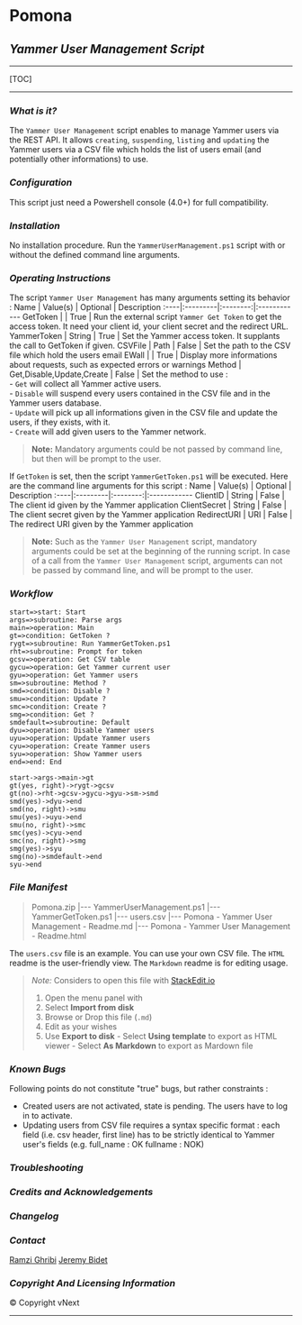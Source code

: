 <link rel="stylesheet" href="https://stackedit.io/res-min/themes/base.css" />
<script type="text/javascript" src="https://cdn.mathjax.org/mathjax/latest/MathJax.js?config=TeX-AMS_HTML"></script>


<!-- /!\ IMPORTANT /!\
*Note:* Considers to open this file with StackEdit.io (https://stackedit.io)
1. Open the menu panel with <i class="icon-provider-stackedit"></i>
2. Select <i class="icon-hdd"></i> **Import from disk**
3. Browse or Drop this file (`.md`)
4. Edit as your wishes
5. Use <i class="icon-hdd"></i> **Export to disk**
    - Select <i class="icon-download"></i> **Using template** to export as HTML viewer
    - Select <i class="icon-download"></i> **As Markdown** to export as Mardown file
-->

**Pomona**
==========

***Yammer User Management Script***
----------------------------------------

----------

[TOC]

----------

### <i class="icon-help-circled"></i> *What is it?*
The `Yammer User Management` script enables to manage Yammer users via the REST API.
It allows `creating`, `suspending`, `listing` and `updating` the Yammer users via a CSV file which holds the list of users email (and potentially other informations) to use.


### <i class="icon-cog"></i> *Configuration*
This script just need a Powershell console (4.0+) for full compatibility.


### <i class="icon-hdd"></i> *Installation*
No installation procedure.
Run the `YammerUserManagement.ps1` script with or without the defined command line arguments.


### <i class="icon-terminal"></i> *Operating Instructions*
The script `Yammer User Management` has many arguments setting its behavior :
Name | Value(s) | Optional | Description
:----|:---------|:--------:|:------------
GetToken | | True | Run the external script `Yammer Get Token` to get the access token. It need your client id, your client secret and the redirect URL.
YammerToken | String | True | Set the Yammer access token. It supplants the call to GetToken if given.
CSVFile | Path | False | Set the path to the CSV file which hold the users email
EWall | | True | Display more informations about requests, such as expected errors or warnings
Method | Get,Disable,Update,Create | False | Set the method to use :<br/>- `Get` will collect all Yammer active users.<br/>- `Disable` will suspend every users contained in the CSV file and in the Yammer users database.<br/>- `Update` will pick up all informations given in the CSV file and update the users, if they exists, with it.<br/>- `Create` will add given users to the Yammer network.

> **Note:** Mandatory arguments could be not passed by command line, but then will be prompt to the user.

If `GetToken` is set, then the script `YammerGetToken.ps1` will be executed. Here are the command line arguments for this script :
Name | Value(s) | Optional | Description
:----|:---------|:--------:|:------------
ClientID | String | False | The client id given by the Yammer application
ClientSecret | String | False | The client secret given by the Yammer application
RedirectURI | URI | False | The redirect URI given by the Yammer application

> **Note:** Such as the `Yammer User Management` script, mandatory arguments could be set at the beginning of the running script. In case of a call from the `Yammer User Management` script, arguments can not be passed by command line, and will be prompt to the user.


### <i class="icon-road"></i> *Workflow*
```flow
start=>start: Start
args=>subroutine: Parse args
main=>operation: Main
gt=>condition: GetToken ?
rygt=>subroutine: Run YammerGetToken.ps1
rht=>subroutine: Prompt for token
gcsv=>operation: Get CSV table
gycu=>operation: Get Yammer current user
gyu=>operation: Get Yammer users
sm=>subroutine: Method ?
smd=>condition: Disable ?
smu=>condition: Update ?
smc=>condition: Create ?
smg=>condition: Get ?
smdefault=>subroutine: Default
dyu=>operation: Disable Yammer users
uyu=>operation: Update Yammer users
cyu=>operation: Create Yammer users
syu=>operation: Show Yammer users
end=>end: End

start->args->main->gt
gt(yes, right)->rygt->gcsv
gt(no)->rht->gcsv->gycu->gyu->sm->smd
smd(yes)->dyu->end
smd(no, right)->smu
smu(yes)->uyu->end
smu(no, right)->smc
smc(yes)->cyu->end
smc(no, right)->smg
smg(yes)->syu
smg(no)->smdefault->end
syu->end
```


### <i class="icon-file"></i> *File Manifest*
> Pomona.zip
> |--- YammerUserManagement.ps1
> |--- YammerGetToken.ps1
> |--- users.csv
> |--- Pomona - Yammer User Management - Readme.md
> |--- Pomona - Yammer User Management - Readme.html

The `users.csv` file is an example. You can use your own CSV file.
The `HTML` readme is the user-friendly view.
The `Markdown` readme is for editing usage.
> *Note:* Considers to open this file with [StackEdit.io](https://stackedit.io)
> 
> 1. Open the menu panel with <i class="icon-provider-stackedit"></i>
> 2. Select <i class="icon-hdd"></i> **Import from disk**
> 3. Browse or Drop this file (`.md`)
> 4. Edit as your wishes
> 5. Use <i class="icon-hdd"></i> **Export to disk**
    - Select <i class="icon-download"></i> **Using template** to export as HTML viewer
    - Select <i class="icon-download"></i> **As Markdown** to export as Mardown file
>

### <i class="icon-bug"></i> *Known Bugs*
Following points do not constitute "true" bugs, but rather constraints :

- Created users are not activated, state is pending. The users have to log in to activate.
- Updating users from CSV file requires a syntax specific format : each field (i.e. csv header, first line) has to be strictly identical to Yammer user's fields (e.g. full_name : OK fullname : NOK)


### <i class="icon-wrench"></i> *Troubleshooting*

### <i class="icon-users"></i> *Credits and Acknowledgements*

### <i class="icon-info-circled"></i> *Changelog*

### <i class="icon-user"></i> *Contact*
[Ramzi Ghribi](mailto:ramzi.ghribi@vnext.fr)
[Jeremy Bidet](mailto:jeremy.bidet@vnext.fr)


### <i class="icon-shield"></i> *Copyright And Licensing Information*
&copy; Copyright vNext


----------

